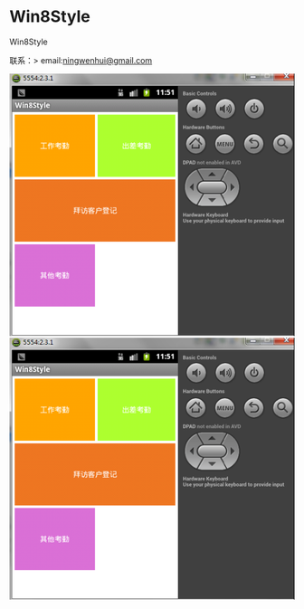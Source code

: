Win8Style
=========

Win8Style

联系：> email:ningwenhui@gmail.com

![Screenshot](https://github.com/nwh2004/Win8Style/raw/master/1.png)
![Screenshot](https://github.com/nwh2004/Win8Style/raw/master/1.png)